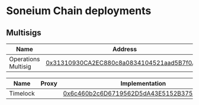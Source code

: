 # Soneium Chain deployments

## Multisigs
| Name                            | Address |
| ------------------------------- | -------------- |
| Operations Multisig                | [0x31310930CA2EC880c8a0834104521aad5B7f0A4d](https://soneium.blockscout.com/address/0x31310930CA2EC880c8a0834104521aad5B7f0A4d) |

| Name                            | Proxy | Implementation | Commit Hash |
| ------------------------------- | ----- | -------------- | - |
| Timelock                     | |[0x6c460b2c6D6719562D5dA43E5152B375e79B9A8B](https://soneium.blockscout.com/address/0x6c460b2c6D6719562D5dA43E5152B375e79B9A8B) | c6951ae3bb9ac9e375f9ee99c40cd32987f454df |
